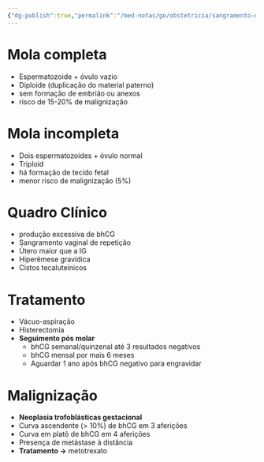 ```yaml
---
{"dg-publish":true,"permalink":"/med-notas/go/obstetricia/sangramento-de-primeira-metade/doenca-trofoblastica-gestacional/","tags":["review"]}
---
```


# Mola completa
- Espermatozoide + óvulo vazio
- Diploide (duplicação do material paterno)
- sem formação de embrião ou anexos
- risco de 15-20% de malignização

# Mola incompleta
- Dois espermatozoides + óvulo normal
- Triploid
- há formação de tecido fetal
- menor risco de malignização (5%)

# Quadro Clínico
- produção excessiva de bhCG
- Sangramento vaginal de repetição
- Útero maior que a IG
- Hiperêmese gravídica
- Cistos tecaluteínicos

# Tratamento
- Vácuo-aspiração
- Histerectomia
- **Seguimento pós molar**
	- bhCG semanal/quinzenal até 3 resultados negativos
	- bhCG mensal por mais 6 meses
	- Aguardar 1 ano após bhCG negativo para engravidar
# Malignização
- **Neoplasia trofoblásticas gestacional**
- Curva ascendente (> 10%) de bhCG em 3 aferições 
- Curva em platô de bhCG em 4 aferições
- Presença de metástase à distância
- **Tratamento ->** metotrexato
